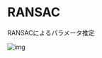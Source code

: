 # RANSAC
RANSACによるパラメータ推定

  ![img](https://img.esa.io/uploads/production/attachments/14617/2020/05/31/12742/fd6c088b-d288-4ee4-a9b1-582a8606f5ab.png)
  
